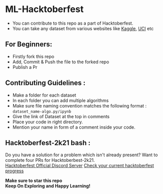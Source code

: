 # ML-Hacktoberfest
- You can contribute to this repo as a part of Hacktoberfest.
- You can take any dataset from various websites like [Kaggle](https://www.kaggle.com/), [UCI](https://archive.ics.uci.edu/ml/datasets.php) etc

## For Beginners:
- Firstly fork this repo
- Add, Commit & Push the file to the forked repo
- Publish a Pr

## Contributing Guidelines :
- Make a folder for each dataset
- In each folder you can add multiple algorithms 
- Make sure file naming convention matches the following format : `dataset_name-algo.py/ipynb`
- Give the link of Dataset at the top in comments
- Place your code in right directory.
- Mention your name in form of a comment inside your code. 

## Hacktoberfest-2k21 bash :
Do you have a solution for a problem which isn't already present? Want to complete four PRs for Hacktoberbest-2k21.<br>
<a href="https://discord.gg/hacktoberfest">Hacktoberfest Official Discord Server</a>
<a href="https://hacktoberfest.digitalocean.com/">Check your current hacktoberfest progress</a>


**Make sure to star this repo** <br>
**Keep On Exploring and Happy Learning!**
